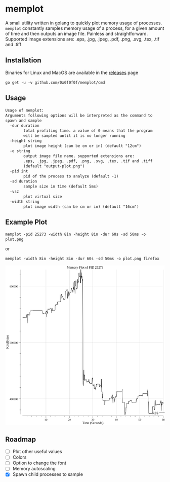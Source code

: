 # memplot

A small utility written in golang to quickly plot memory usage of processes.
`memplot` constantly samples memory usage of a process, for a given 
amount of time and then outputs an image file. Painless and straightforward.
Supported image extensions are: .eps, .jpg, .jpeg, .pdf, .png, .svg, .tex, .tif and .tiff

## Installation
Binaries for Linux and MacOS are available in the
[releases](https://github.com/0x0f0f0f/memplot/releases) page
```
go get -u -v github.com/0x0f0f0f/memplot/cmd
```

## Usage

```
Usage of memplot:
Arguments following options will be interpreted as the command to spawn and sample
  -dur duration
    	total profiling time. a value of 0 means that the program
    	will be sampled until it is no longer running
  -height string
    	plot image height (can be cm or in) (default "12cm")
  -o string
    	output image file name. supported extensions are:
    	.eps, .jpg, .jpeg, .pdf, .png, .svg, .tex, .tif and .tiff
    	(default "output-plot.png")
  -pid int
    	pid of the process to analyze (default -1)
  -sd duration
    	sample size in time (default 5ms)
  -vsz
    	plot virtual size
  -width string
    	plot image width (can be cm or in) (default "16cm")
```

## Example Plot 
```
memplot -pid 25273 -width 8in -height 8in -dur 60s -sd 50ms -o plot.png
```
or 
```
memplot -width 8in -height 8in -dur 60s -sd 50ms -o plot.png firefox
```
![](https://raw.githubusercontent.com/0x0f0f0f/memplot/master/plot.png)

## Roadmap 
- [ ] Plot other useful values
- [ ] Colors
- [ ] Option to change the font
- [ ] Memory autoscaling
- [X] Spawn child processes to sample
